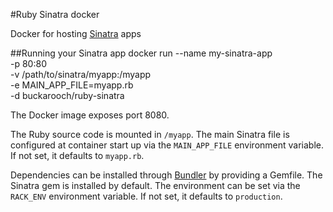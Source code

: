 #Ruby Sinatra docker

Docker for hosting [Sinatra](http://www.sinatrarb.com) apps

##Running your Sinatra app
    docker run --name my-sinatra-app \
        -p 80:80 \
        -v /path/to/sinatra/myapp:/myapp \
        -e MAIN_APP_FILE=myapp.rb \
        -d buckarooch/ruby-sinatra
        
The Docker image exposes port 8080.

The Ruby source code is mounted in `/myapp`. The main Sinatra file is configured at container start up via the `MAIN_APP_FILE` environment variable. If not set, it defaults to `myapp.rb`.

Dependencies can be installed through [Bundler](http://bundler.io) by providing a Gemfile. The Sinatra gem is installed by default. The environment can be set via the `RACK_ENV` environment variable. If not set, it defaults to `production`.
